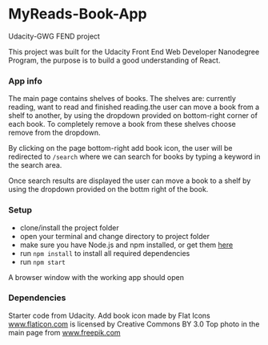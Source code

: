 # MyReads-Book-App
Udacity-GWG FEND project

This project was built for the Udacity Front End Web Developer Nanodegree Program, the purpose is to build a good understanding of React. 

### App info
The main page contains shelves of books. The shelves are: currently reading, want to read and finished reading.the user can move a book from a shelf to another, by using the dropdown provided on bottom-right corner of each book.
To completely remove a book from these shelves choose remove from the dropdown.

By clicking on the page bottom-right add book icon, the user will be  redirected to `/search`  where we can search for books by typing a keyword in the search area.

Once search results are displayed the user can move a book to a shelf by using the dropdown provided on the bottm right of the book. 


### Setup
- clone/install the project folder 
- open your terminal and change directory to project folder
- make sure you have Node.js and npm installed, or get them [here](https://nodejs.org/it/download)
- run `npm install` to install all required dependencies
- run `npm start`

A browser window with the working app should open

### Dependencies
Starter code from Udacity.
Add book icon made by Flat Icons www.flaticon.com is licensed by Creative Commons BY 3.0
Top photo in the main page from www.freepik.com

